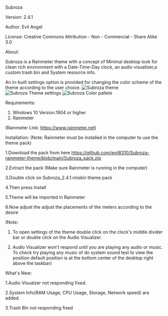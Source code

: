Subroza

Version: 2.4.1

Author: Evil Angel

License: Creative Commons Attribution - Non - Commercial - Share Alike 3.0

About:

Subroza is a Rainmeter theme with a concept of Minimal desktop look for clean rich environment with a Date-Time-Day clock, an audio visualizer,a custom trash bin and System resource info. 

An in-built settings option is provided for changing the color scheme of the theme according to the user choice.
![Subroza theme](https://user-images.githubusercontent.com/89610180/222977539-9453bd53-e4d8-4cef-a5eb-933fb51b7f6f.png)
![Subroza Theme settings](https://user-images.githubusercontent.com/89610180/222977375-0517ef4b-9e7d-4f17-b591-6b88b4ca7eac.png)
![Subroza Color pallete](https://user-images.githubusercontent.com/89610180/222977388-c0995455-9d42-4f37-a112-2e92804a9d95.png)

Requirements:
1. Windows 10 Version.1904 or higher
2. Rainmeter

(Rainmeter Link: https://www.rainmeter.net)

Installation:
(Note: Rainmeter must be installed in the computer to use the theme pack)

1.Download the pack from here https://github.com/evil8310/Subroza-rainmeter-theme/blob/main/Subroza_pack.zip

2.Extract the pack
(Make sure Rainmeter is running in the computer)

3.Double click on Subroza_2.4.1.rmskin theme pack

4.Then press Install

5.Theme will be imported in Rainmeter

6.Now adjust the adjust the placements of the meters according to the desire


(Note: 
1. To open settings of the theme double click on the clock's middle divider bar or double click on the Audio Visualizer.
       
2. Audio Visualizer won't respond until you are playing any audio or music. To check try playing any music of do system sound test to view the position default position is at the bottom center of the desktop right above the taskbar)

What's New:

1.Audio Visualzer not responding fixed.

2.System Info(RAM Usage, CPU Usage, Storage, Network speed) are added.

3.Trash Bin not responding fixed
